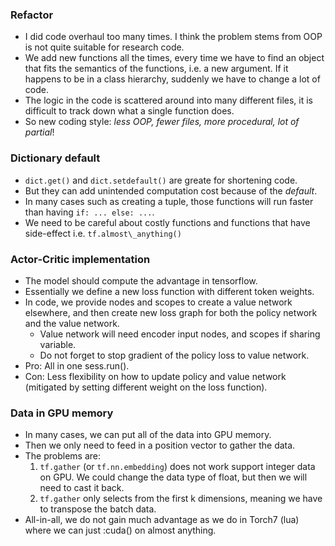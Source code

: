 ### Refactor
- I did code overhaul too many times. I think the problem stems from OOP is not quite
  suitable for research code.
- We add new functions all the times, every time we have to find an object that fits
  the semantics of the functions, i.e. a new argument. If it happens to be in a class
  hierarchy, suddenly we have to change a lot of code.
- The logic in the code is scattered around into many different files, it is difficult
  to track down what a single function does.
- So new coding style: *less OOP, fewer files, more procedural, lot of partial*!


### Dictionary default
- `dict.get()` and `dict.setdefault()` are greate for shortening code.
- But they can add unintended computation cost because of the *default*.
- In many cases such as creating a tuple, those functions will run faster than
  having `if: ... else: ...`.
- We need to be careful about costly functions and functions that have side-effect
  i.e. `tf.almost\_anything()`


### Actor-Critic implementation
- The model should compute the advantage in tensorflow.
- Essentially we define a new loss function with different token weights.
- In code, we provide nodes and scopes to create a value network elsewhere, and then
  create new loss graph for both the policy network and the value network.
  - Value network will need encoder input nodes, and scopes if sharing variable.
  - Do not forget to stop gradient of the policy loss to value network.
- Pro: All in one sess.run().
- Con: Less flexibility on how to update policy and value network
  (mitigated by setting different weight on the loss function).


### Data in GPU memory
- In many cases, we can put all of the data into GPU memory.
- Then we only need to feed in a position vector to gather the data.
- The problems are:
    1. `tf.gather` (or `tf.nn.embedding`) does not work support integer data on GPU.
       We could change the data type of float, but then we will need to cast it back.
    2. `tf.gather` only selects from the first k dimensions, meaning we have to transpose
       the batch data.
- All-in-all, we do not gain much advantage as we do in Torch7 (lua)
  where we can just :cuda() on almost anything.
